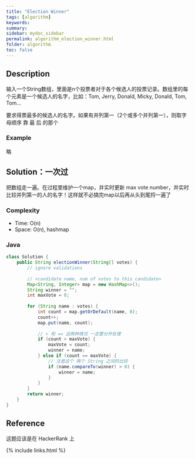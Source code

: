 ```yaml
---
title: "Election Winner"
tags: [algorithm]
keywords:
summary:
sidebar: mydoc_sidebar
permalink: algorithm_election_winner.html
folder: algorithm
toc: false
---
```


## Description
输入一个String数组，里面是n个投票者对于各个候选人的投票记录。数组里的每个元素是一个候选人的名字，比如：Tom, Jerry, Donald, Micky, Donald, Tom, Tom...

要求得票最多的候选人的名字。如果有并列第一（2个或多个并列第一），则取字母顺序 靠 最 后 的那个

### Example
略

## Solution：一次过
把数组走一遍。在过程里维护一个map，并实时更新 max vote number，并实时比较并列第一的人的名字！这样就不必搞完map以后再从头到尾捋一遍了

### Complexity
* Time: O(n)
* Space: O(n), hashmap

### Java
```java
class Solution {
    public String electionWinner(String[] votes) {
        // ignore validations
        
        // <candidate name, num of votes to this candidate>
        Map<String, Integer> map = new HashMap<>();
        String winner = "";
        int maxVote = 0;
        
        for (String name : votes) {
            int count = map.getOrDefault(name, 0);
            count++;
            map.put(name, count);
            
            // > 和 == 这两种情况 一定要分开处理
            if (count > maxVote) {
                maxVote = count;
                winner = name;
            } else if (count == maxVote) {
                // 注意这个 两个 String 之间的比较
                if (name.compareTo(winner) > 0) {
                    winner = name;
                }
            }
        }
        return winner;
    }
}
```

## Reference
这题应该是在 HackerRank 上

{% include links.html %}

